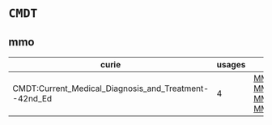 # `CMDT`

## mmo

| curie                                                 |   usages | nodes                                                                                                                                                                                                      |
|-------------------------------------------------------|----------|------------------------------------------------------------------------------------------------------------------------------------------------------------------------------------------------------------|
| CMDT:Current_Medical_Diagnosis_and_Treatment--42nd_Ed |        4 | [MMO:0000132](https://bioregistry.io/MMO:0000132), [MMO:0000133](https://bioregistry.io/MMO:0000133), [MMO:0000134](https://bioregistry.io/MMO:0000134), [MMO:0000135](https://bioregistry.io/MMO:0000135) |


